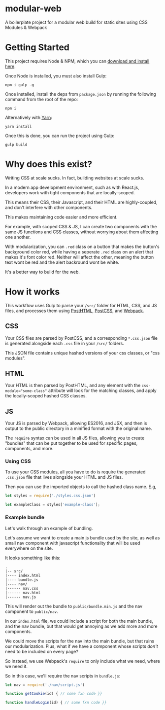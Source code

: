 # modular-web
A boilerplate project for a modular web build for static sites using CSS Modules &amp; Webpack

# Getting Started
This project requires Node & NPM, which you can [download and install here][1].

Once Node is installed, you must also install Gulp:

`npm i gulp -g`

Once installed, install the deps from `package.json` by running the following command from the root of the repo:

`npm i`

Alternatively with [Yarn][2]:

`yarn install`

Once this is done, you can run the project using Gulp:

`gulp build`

# Why does this exist?
Writing CSS at scale sucks. In fact, building websites at scale sucks.

In a modern app development environment, such as with React.js, developers work with tight components that are locally-scoped.

This means their CSS, their Javascript, and their HTML are highly-coupled, and don't interfere with other components. 

This makes maintaining code easier and more efficient.

For example, with scoped CSS & JS, I can create two components with the same JS functions and CSS classes, without worrying about them affecting one another.

With modularization, you can `.red` class on a button that makes the button's background color red, while having a seperate `.red` class on an alert that makes it's font color red. Neither will affect the other, meaning the button text wont be red and the alert backround wont be white.

It's a better way to build for the web.

# How it works
This workflow uses Gulp to parse your `/src/` folder for HTML, CSS, and JS files, and processes them using [PostHTML][3], [PostCSS][4], and [Webpack][5].

## CSS
Your CSS files are parsed by PostCSS, and a corresponding `*.css.json` file is generated alongside each `.css` file in your `/src/` folders.

This JSON file contains unique hashed versions of your css classes, or "css modules".

## HTML
Your HTML is then parsed by PostHTML, and any element with the `css-module="some-class"` attribute will look for the matching classes, and apply the locally-scoped hashed CSS classes.

## JS
Your JS is parsed by Webpack, allowing ES2016, and JSX, and then is output to the public directory in a minified format with the original name.

The `require` syntax can be used in all JS files, allowing you to create "bundles" that can be put together to be used for specific pages, components, and more.

### Using CSS
To use your CSS modules, all you have to do is require the generated `.css.json` file that lives alongside your HTML and JS files.

Then you can use the imported objects to call the hashed class name. E.g,

```js
let styles = require('./styles.css.json')

let exampleClass = styles['example-class'];
```

### Example bundle
Let's walk through an example of bundling.

Let's assume we want to create a main js bundle used by the site, as well as small nav component with javascript functionality that  will be used everywhere on the site.

It looks something like this:

```
.
|-- src/
|---- index.html
|---- bundle.js
|---- nav/
|------ nav.css
|------ nav.html
|------ nav.js
```

This will render out the bundle to `public/bundle.min.js` and the nav component to `public/nav`.

In our `index.html` file, we could include a script for both the main bundle, and the nav bundle, but that would get annoying as we add more and more components.

We could move the scripts for the nav into the main bundle, but that ruins our modularization. Plus, what if we have a component whose scripts *don't* need to be included on every page?

So instead, we use Webpack's `require` to only include what we need, where we need it. 

So in this case, we'll require the nav scripts in `bundle.js`:

```js
let nav = require('./nav/script.js')

function getCookie(id) { // some fxn code }}

function handleLogin(id) { // some fxn code }}
```

[1]: https://nodejs.org/en/download/
[2]: https://yarnpkg.com/en/
[3]: https://github.com/posthtml/posthtml
[4]: https://github.com/postcss/postcss
[5]: https://webpack.github.io/
